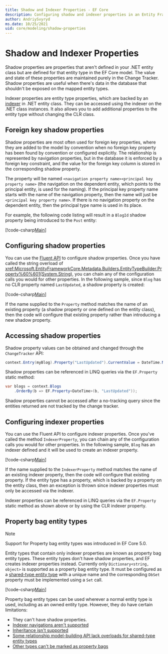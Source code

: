 ```yaml
---
title: Shadow and Indexer Properties - EF Core
description: Configuring shadow and indexer properties in an Entity Framework Core model
author: AndriySvyryd
ms.date: 10/25/2021
uid: core/modeling/shadow-properties
---
```

# Shadow and Indexer Properties

Shadow properties are properties that aren't defined in your .NET entity class but are defined for that entity type in the EF Core model. The value and state of these properties are maintained purely in the Change Tracker. Shadow properties are useful when there's data in the database that shouldn't be exposed on the mapped entity types.

Indexer properties are entity type properties, which are backed by an [indexer](/dotnet/csharp/programming-guide/indexers/) in .NET entity class. They can be accessed using the indexer on the .NET class instances. It also allows you to add additional properties to the entity type without changing the CLR class.

## Foreign key shadow properties

Shadow properties are most often used for foreign key properties, where they are added to the model by convention when no foreign key property has been found by convention or configured explicitly. The relationship is represented by navigation properties, but in the database it is enforced by a foreign key constraint, and the value for the foreign key column is stored in the corresponding shadow property.

The property will be named `<navigation property name><principal key property name>` (the navigation on the dependent entity, which points to the principal entity, is used for the naming). If the principal key property name starts with the name of the navigation property, then the name will just be `<principal key property name>`. If there is no navigation property on the dependent entity, then the principal type name is used in its place.

For example, the following code listing will result in a `BlogId` shadow property being introduced to the `Post` entity:

[!code-csharp[Main](../../../samples/core/Modeling/ShadowAndIndexerProperties/ShadowForeignKey.cs?name=Conventions&highlight=21-23)]

## Configuring shadow properties

You can use the [Fluent API](xref:core/modeling/index#use-fluent-api-to-configure-a-model) to configure shadow properties. Once you have called the string overload of <xref:Microsoft.EntityFrameworkCore.Metadata.Builders.EntityTypeBuilder.Property%60%601(System.String)>, you can chain any of the configuration calls you would for other properties. In the following sample, since `Blog` has no CLR property named `LastUpdated`, a shadow property is created:

[!code-csharp[Main](../../../samples/core/Modeling/ShadowAndIndexerProperties/ShadowProperty.cs?name=ShadowProperty&highlight=8)]

If the name supplied to the `Property` method matches the name of an existing property (a shadow property or one defined on the entity class), then the code will configure that existing property rather than introducing a new shadow property.

## Accessing shadow properties

Shadow property values can be obtained and changed through the `ChangeTracker` API:

```csharp
context.Entry(myBlog).Property("LastUpdated").CurrentValue = DateTime.Now;
```

Shadow properties can be referenced in LINQ queries via the `EF.Property` static method:

```csharp
var blogs = context.Blogs
    .OrderBy(b => EF.Property<DateTime>(b, "LastUpdated"));
```

Shadow properties cannot be accessed after a no-tracking query since the entities returned are not tracked by the change tracker.

## Configuring indexer properties

You can use the Fluent API to configure indexer properties. Once you've called the method `IndexerProperty`, you can chain any of the configuration calls you would for other properties. In the following sample, `Blog` has an indexer defined and it will be used to create an indexer property.

[!code-csharp[Main](../../../samples/core/Modeling/ShadowAndIndexerProperties/IndexerProperty.cs?name=IndexerProperty&highlight=7)]

If the name supplied to the `IndexerProperty` method matches the name of an existing indexer property, then the code will configure that existing property. If the entity type has a property, which is backed by a property on the entity class, then an exception is thrown since indexer properties must only be accessed via the indexer.

Indexer properties can be referenced in LINQ queries via the `EF.Property` static method as shown above or by using the CLR indexer property.

## Property bag entity types

> [!NOTE]
> Support for Property bag entity types was introduced in EF Core 5.0.

Entity types that contain only indexer properties are known as property bag entity types. These entity types don't have shadow properties, and EF creates indexer properties instead. Currently only `Dictionary<string, object>` is supported as a property bag entity type. It must be configured as a [shared-type entity type](xref:core/modeling/entity-types#shared-type-entity-types) with a unique name and the corresponding `DbSet` property must be implemented using a `Set` call.

[!code-csharp[Main](../../../samples/core/Modeling/ShadowAndIndexerProperties/SharedType.cs?name=SharedType&highlight=3,7)]

Property bag entity types can be used wherever a normal entity type is used, including as an owned entity type. However, they do have certain limitations:

- They can't have shadow properties.
- [Indexer navigations aren't supported](https://github.com/dotnet/efcore/issues/13729)
- [Inheritance isn't supported](https://github.com/dotnet/efcore/issues/9630)
- [Some relationship model-building API lack overloads for shared-type entity types](https://github.com/dotnet/efcore/issues/23255)
- [Other types can't be marked as property bags](https://github.com/dotnet/efcore/issues/22009)
